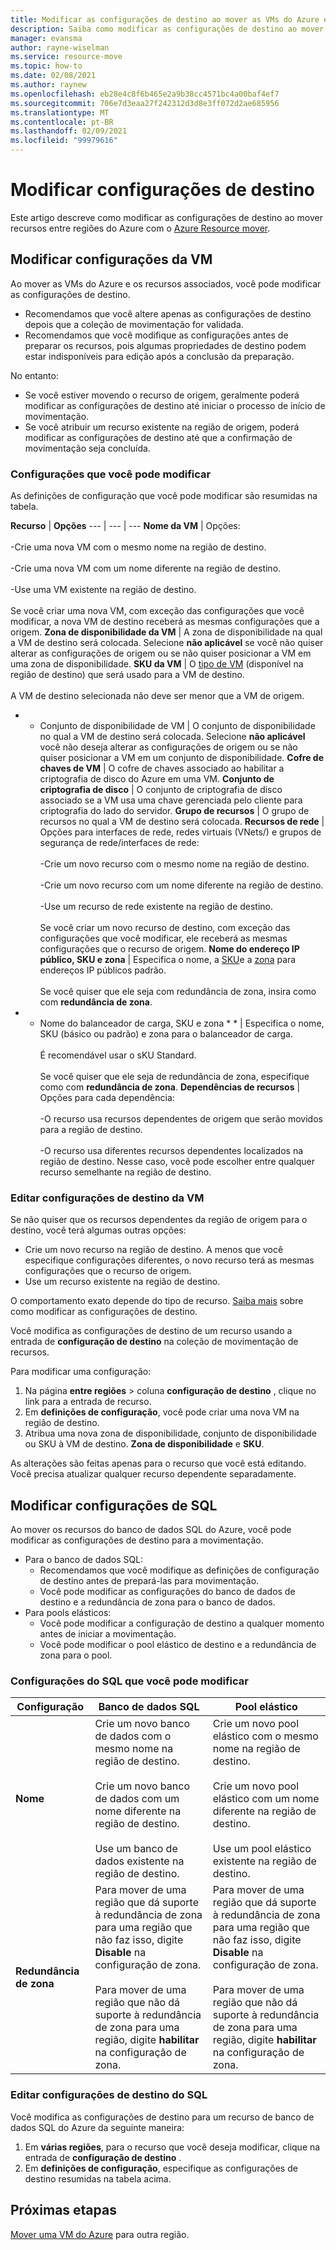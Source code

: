 ```yaml
---
title: Modificar as configurações de destino ao mover as VMs do Azure entre regiões com o Azure Resource mover
description: Saiba como modificar as configurações de destino ao mover as VMs do Azure entre regiões com o Azure Resource mover.
manager: evansma
author: rayne-wiselman
ms.service: resource-move
ms.topic: how-to
ms.date: 02/08/2021
ms.author: raynew
ms.openlocfilehash: eb28e4c8f6b465e2a9b38cc4571bc4a00baf4ef7
ms.sourcegitcommit: 706e7d3eaa27f242312d3d8e3ff072d2ae685956
ms.translationtype: MT
ms.contentlocale: pt-BR
ms.lasthandoff: 02/09/2021
ms.locfileid: "99979616"
---
```

# <a name="modify-target-settings"></a>Modificar configurações de destino

Este artigo descreve como modificar as configurações de destino ao mover recursos entre regiões do Azure com o [Azure Resource mover](overview.md).


## <a name="modify-vm-settings"></a>Modificar configurações da VM

Ao mover as VMs do Azure e os recursos associados, você pode modificar as configurações de destino. 

- Recomendamos que você altere apenas as configurações de destino depois que a coleção de movimentação for validada.
- Recomendamos que você modifique as configurações antes de preparar os recursos, pois algumas propriedades de destino podem estar indisponíveis para edição após a conclusão da preparação.

No entanto:
- Se você estiver movendo o recurso de origem, geralmente poderá modificar as configurações de destino até iniciar o processo de início de movimentação.
- Se você atribuir um recurso existente na região de origem, poderá modificar as configurações de destino até que a confirmação de movimentação seja concluída.

### <a name="settings-you-can-modify"></a>Configurações que você pode modificar

As definições de configuração que você pode modificar são resumidas na tabela.

**Recurso** | **Opções** 
--- | --- | --- 
**Nome da VM** | Opções:<br/><br/> -Crie uma nova VM com o mesmo nome na região de destino.<br/><br/> -Crie uma nova VM com um nome diferente na região de destino.<br/><br/> -Use uma VM existente na região de destino.<br/><br/> Se você criar uma nova VM, com exceção das configurações que você modificar, a nova VM de destino receberá as mesmas configurações que a origem.
**Zona de disponibilidade da VM** | A zona de disponibilidade na qual a VM de destino será colocada. Selecione **não aplicável** se você não quiser alterar as configurações de origem ou se não quiser posicionar a VM em uma zona de disponibilidade.
**SKU da VM** | O [tipo de VM](https://azure.microsoft.com/pricing/details/virtual-machines/series/) (disponível na região de destino) que será usado para a VM de destino.<br/><br/> A VM de destino selecionada não deve ser menor que a VM de origem.
* * Conjunto de disponibilidade de VM | O conjunto de disponibilidade no qual a VM de destino será colocada. Selecione **não aplicável**  você não deseja alterar as configurações de origem ou se não quiser posicionar a VM em um conjunto de disponibilidade.
**Cofre de chaves de VM** | O cofre de chaves associado ao habilitar a criptografia de disco do Azure em uma VM.
**Conjunto de criptografia de disco** | O conjunto de criptografia de disco associado se a VM usa uma chave gerenciada pelo cliente para criptografia do lado do servidor.
**Grupo de recursos** | O grupo de recursos no qual a VM de destino será colocada.
**Recursos de rede** | Opções para interfaces de rede, redes virtuais (VNets/) e grupos de segurança de rede/interfaces de rede:<br/><br/> -Crie um novo recurso com o mesmo nome na região de destino.<br/><br/> -Crie um novo recurso com um nome diferente na região de destino.<br/><br/> -Use um recurso de rede existente na região de destino.<br/><br/> Se você criar um novo recurso de destino, com exceção das configurações que você modificar, ele receberá as mesmas configurações que o recurso de origem.
**Nome do endereço IP público, SKU e zona** | Especifica o nome, a [SKU](../virtual-network/public-ip-addresses.md#sku)e a [zona](../virtual-network/public-ip-addresses.md#standard) para endereços IP públicos padrão.<br/><br/> Se você quiser que ele seja com redundância de zona, insira como com **redundância de zona**.
* * Nome do balanceador de carga, SKU e zona * * | Especifica o nome, SKU (básico ou padrão) e zona para o balanceador de carga.<br/><br/> É recomendável usar o sKU Standard.<br/><br/> Se você quiser que ele seja de redundância de zona, especifique como com **redundância de zona**.
**Dependências de recursos** | Opções para cada dependência:<br/><br/>-O recurso usa recursos dependentes de origem que serão movidos para a região de destino.<br/><br/> -O recurso usa diferentes recursos dependentes localizados na região de destino. Nesse caso, você pode escolher entre qualquer recurso semelhante na região de destino.

### <a name="edit-vm-target-settings"></a>Editar configurações de destino da VM

Se não quiser que os recursos dependentes da região de origem para o destino, você terá algumas outras opções:

- Crie um novo recurso na região de destino. A menos que você especifique configurações diferentes, o novo recurso terá as mesmas configurações que o recurso de origem.
- Use um recurso existente na região de destino.

O comportamento exato depende do tipo de recurso. [Saiba mais](modify-target-settings.md) sobre como modificar as configurações de destino.

Você modifica as configurações de destino de um recurso usando a entrada de **configuração de destino** na coleção de movimentação de recursos. 

Para modificar uma configuração: 

1. Na página **entre regiões** > coluna **configuração de destino** , clique no link para a entrada de recurso.
2. Em **definições de configuração**, você pode criar uma nova VM na região de destino.
3. Atribua uma nova zona de disponibilidade, conjunto de disponibilidade ou SKU à VM de destino. **Zona de disponibilidade** e **SKU**.

As alterações são feitas apenas para o recurso que você está editando. Você precisa atualizar qualquer recurso dependente separadamente.


## <a name="modify-sql-settings"></a>Modificar configurações de SQL

Ao mover os recursos do banco de dados SQL do Azure, você pode modificar as configurações de destino para a movimentação. 

- Para o banco de dados SQL:
    - Recomendamos que você modifique as definições de configuração de destino antes de prepará-las para movimentação.
    - Você pode modificar as configurações do banco de dados de destino e a redundância de zona para o banco de dados.
- Para pools elásticos:
    -  Você pode modificar a configuração de destino a qualquer momento antes de iniciar a movimentação.
    - Você pode modificar o pool elástico de destino e a redundância de zona para o pool. 

### <a name="sql-settings-you-can-modify"></a>Configurações do SQL que você pode modificar

**Configuração** | **Banco de dados SQL** | **Pool elástico**
--- | --- | ---
**Nome** | Crie um novo banco de dados com o mesmo nome na região de destino.<br/><br/> Crie um novo banco de dados com um nome diferente na região de destino.<br/><br/> Use um banco de dados existente na região de destino. | Crie um novo pool elástico com o mesmo nome na região de destino.<br/><br/> Crie um novo pool elástico com um nome diferente na região de destino.<br/><br/> Use um pool elástico existente na região de destino.
**Redundância de zona** | Para mover de uma região que dá suporte à redundância de zona para uma região que não faz isso, digite **Disable** na configuração de zona.<br/><br/> Para mover de uma região que não dá suporte à redundância de zona para uma região, digite **habilitar** na configuração de zona. | Para mover de uma região que dá suporte à redundância de zona para uma região que não faz isso, digite **Disable** na configuração de zona.<br/><br/> Para mover de uma região que não dá suporte à redundância de zona para uma região, digite **habilitar** na configuração de zona.

### <a name="edit-sql-target-settings"></a>Editar configurações de destino do SQL

Você modifica as configurações de destino para um recurso de banco de dados SQL do Azure da seguinte maneira: 

1. Em **várias regiões**, para o recurso que você deseja modificar, clique na entrada de **configuração de destino** .
2. Em **definições de configuração**, especifique as configurações de destino resumidas na tabela acima.

## <a name="next-steps"></a>Próximas etapas

[Mover uma VM do Azure](tutorial-move-region-virtual-machines.md) para outra região.
